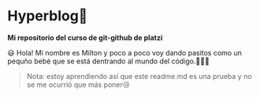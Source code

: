 # Hyperblog💚
**Mi repositorio del curso de git-github de platzi**

:smiley:
Hola! Mi nombre es Milton y poco a poco voy dando pasitos como un pequño bebé que se está dentrando al mundo del código.👨🏻‍💻

> Nota: estoy aprendiendo así que este readme.md es una prueba y no se me ocurrió que más poner😢
